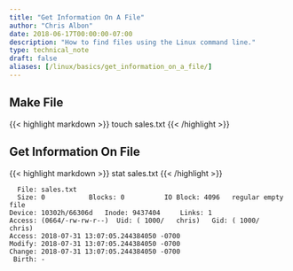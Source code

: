 ```yaml
---
title: "Get Information On A File"
author: "Chris Albon"
date: 2018-06-17T00:00:00-07:00
description: "How to find files using the Linux command line."
type: technical_note
draft: false
aliases: [/linux/basics/get_information_on_a_file/]
---
```


## Make File
{{< highlight markdown >}}
touch sales.txt
{{< /highlight >}}

## Get Information On File
{{< highlight markdown >}}
stat sales.txt
{{< /highlight >}}
```
  File: sales.txt
  Size: 0         	Blocks: 0          IO Block: 4096   regular empty file
Device: 10302h/66306d	Inode: 9437404     Links: 1
Access: (0664/-rw-rw-r--)  Uid: ( 1000/   chris)   Gid: ( 1000/   chris)
Access: 2018-07-31 13:07:05.244384050 -0700
Modify: 2018-07-31 13:07:05.244384050 -0700
Change: 2018-07-31 13:07:05.244384050 -0700
 Birth: -
```